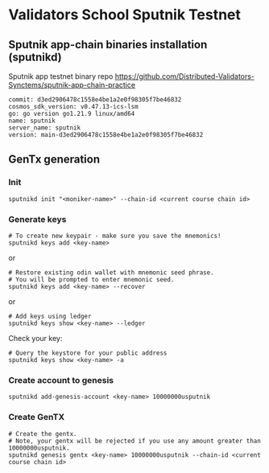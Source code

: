 # Validators School Sputnik Testnet


## Sputnik app-chain binaries installation (sputnikd)

Sputnik app testnet binary repo
https://github.com/Distributed-Validators-Synctems/sputnik-app-chain-practice

```
commit: d3ed2906478c1558e4be1a2e0f98305f7be46832
cosmos_sdk_version: v0.47.13-ics-lsm
go: go version go1.21.9 linux/amd64
name: sputnik
server_name: sputnik
version: main-d3ed2906478c1558e4be1a2e0f98305f7be46832
```

## GenTx generation

### Init
```bash:
sputnikd init "<moniker-name>" --chain-id <current course chain id>
```

### Generate keys

```bash:
# To create new keypair - make sure you save the mnemonics!
sputnikd keys add <key-name> 
```

or
```
# Restore existing odin wallet with mnemonic seed phrase. 
# You will be prompted to enter mnemonic seed. 
sputnikd keys add <key-name> --recover
```
or
```
# Add keys using ledger
sputnikd keys show <key-name> --ledger
```

Check your key:
```
# Query the keystore for your public address 
sputnikd keys show <key-name> -a
```

### Create account to genesis

```
sputnikd add-genesis-account <key-name> 10000000usputnik
```

### Create GenTX

```
# Create the gentx.
# Note, your gentx will be rejected if you use any amount greater than 10000000usputnik.
sputnikd genesis gentx <key-name> 10000000usputnik --chain-id <current course chain id>
```

